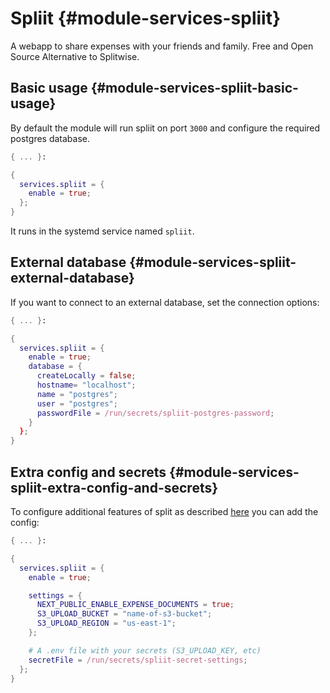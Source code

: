 # Spliit {#module-services-spliit}

A webapp to share expenses with your friends and family.
Free and Open Source Alternative to Splitwise.

## Basic usage {#module-services-spliit-basic-usage}

By default the module will run spliit on port `3000` and configure the required postgres database.

```nix
{ ... }:

{
  services.spliit = {
    enable = true;
  };
}
```

It runs in the systemd service named `spliit`.

## External database {#module-services-spliit-external-database}

If you want to connect to an external database, set the connection options:

```nix
{ ... }:

{
  services.spliit = {
    enable = true;
    database = {
      createLocally = false;
      hostname= "localhost";
      name = "postgres";
      user = "postgres";
      passwordFile = /run/secrets/spliit-postgres-password;
    }
  };
}
```

## Extra config and secrets {#module-services-spliit-extra-config-and-secrets}

To configure additional features of split as described [here](https://github.com/spliit-app/spliit?tab=readme-ov-file#opt-in-features)
you can add the config:

```nix
{ ... }:

{
  services.spliit = {
    enable = true;

    settings = {
      NEXT_PUBLIC_ENABLE_EXPENSE_DOCUMENTS = true;
      S3_UPLOAD_BUCKET = "name-of-s3-bucket";
      S3_UPLOAD_REGION = "us-east-1";
    };

    # A .env file with your secrets (S3_UPLOAD_KEY, etc)
    secretFile = /run/secrets/spliit-secret-settings;
  };
}
```
